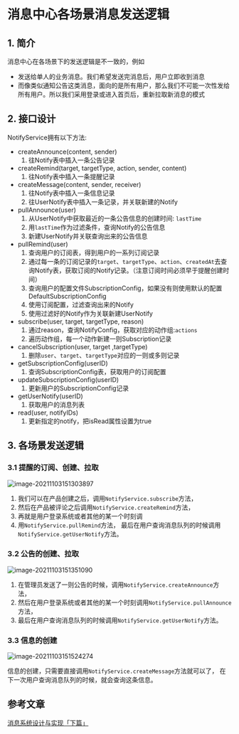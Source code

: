 # 消息中心各场景消息发送逻辑

## 1. 简介

消息中心在各场景下的发送逻辑是不一致的，例如

- 发送给单人的业务消息。我们希望发送完消息后，用户立即收到消息
- 而像类似通知公告这类消息，面向的是所有用户，那么我们不可能一次性发给所有用户。所以我们采用登录或进入首页后，重新拉取新消息的模式

## 2. 接口设计

 NotifyService拥有以下方法:

- createAnnounce(content, sender)
  1. 往Notify表中插入一条公告记录
- createRemind(target, targetType, action, sender, content)
  1. 往Notify表中插入一条提醒记录
- createMessage(content, sender, receiver)
  1. 往Notify表中插入一条信息记录
  2. 往UserNotify表中插入一条记录，并关联新建的Notify
- pullAnnounce(user)
  1. 从UserNotify中获取最近的一条公告信息的创建时间: `lastTime`
  2. 用`lastTime`作为过滤条件，查询Notify的公告信息
  3. 新建UserNotify并关联查询出来的公告信息
- pullRemind(user)
  1. 查询用户的订阅表，得到用户的一系列订阅记录
  2. 通过每一条的订阅记录的`target`、`targetType`、`action`、`createdAt`去查询Notify表，获取订阅的Notify记录。（注意订阅时间必须早于提醒创建时间）
  3. 查询用户的配置文件SubscriptionConfig，如果没有则使用默认的配置DefaultSubscriptionConfig
  4. 使用订阅配置，过滤查询出来的Notify
  5. 使用过滤好的Notify作为关联新建UserNotify
- subscribe(user, target, targetType, reason)
  1. 通过reason，查询NotifyConfig，获取对应的动作组:`actions`
  2. 遍历动作组，每一个动作新建一则Subscription记录
- cancelSubscription(user, target ,targetType)
  1. 删除`user`、`target`、`targetType`对应的一则或多则记录
- getSubscriptionConfig(userID)
  1. 查询SubscriptionConfig表，获取用户的订阅配置
- updateSubscriptionConfig(userID)
  1. 更新用户的SubscriptionConfig记录
- getUserNotify(userID)
  1. 获取用户的消息列表
- read(user, notifyIDs)
  1. 更新指定的notify，把isRead属性设置为true

## 3. 各场景发送逻辑

### 3.1 提醒的订阅、创建、拉取

![image-20211103151303897](https://zszblog.oss-cn-beijing.aliyuncs.com/zszblog/blogimage-master/image-20211103151303897.png)

1. 我们可以在产品创建之后，调用`NotifyService.subscribe`方法，
2.  然后在产品被评论之后调用`NotifyService.createRemind`方法，
3. 再就是用户登录系统或者其他的某一个时刻调
4. 用`NotifyService.pullRemind`方法，
    最后在用户查询消息队列的时候调用`NotifyService.getUserNotify`方法。

### 3.2 公告的创建、拉取

![image-20211103151351090](https://zszblog.oss-cn-beijing.aliyuncs.com/zszblog/blogimage-master/image-20211103151351090.png)

1. 在管理员发送了一则公告的时候，调用`NotifyService.createAnnounce`方法，
2.  然后在用户登录系统或者其他的某一个时刻调用`NotifyService.pullAnnounce`方法，
3.  最后在用户查询消息队列的时候调用`NotifyService.getUserNotify`方法。

### 3.3 信息的创建

![image-20211103151524274](https://zszblog.oss-cn-beijing.aliyuncs.com/zszblog/blogimage-master/image-20211103151524274.png)

信息的创建，只需要直接调用`NotifyService.createMessage`方法就可以了，
在下一次用户查询消息队列的时候，就会查询这条信息。

## 参考文章

[消息系统设计与实现「下篇」](https://www.jianshu.com/p/6bf8166b291c)
